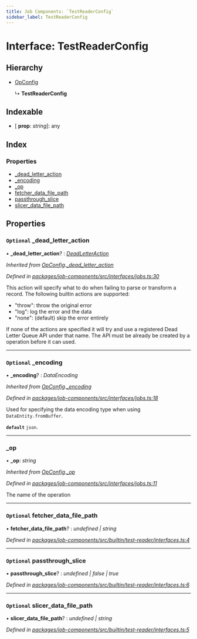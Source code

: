 ```yaml
---
title: Job Components: `TestReaderConfig`
sidebar_label: TestReaderConfig
---
```


# Interface: TestReaderConfig

## Hierarchy

* [OpConfig](opconfig.md)

  ↳ **TestReaderConfig**

## Indexable

* \[ **prop**: *string*\]: any

## Index

### Properties

* [_dead_letter_action](testreaderconfig.md#optional-_dead_letter_action)
* [_encoding](testreaderconfig.md#optional-_encoding)
* [_op](testreaderconfig.md#_op)
* [fetcher_data_file_path](testreaderconfig.md#optional-fetcher_data_file_path)
* [passthrough_slice](testreaderconfig.md#optional-passthrough_slice)
* [slicer_data_file_path](testreaderconfig.md#optional-slicer_data_file_path)

## Properties

### `Optional` _dead_letter_action

• **_dead_letter_action**? : *[DeadLetterAction](../overview.md#deadletteraction)*

*Inherited from [OpConfig](opconfig.md).[_dead_letter_action](opconfig.md#optional-_dead_letter_action)*

*Defined in [packages/job-components/src/interfaces/jobs.ts:30](https://github.com/terascope/teraslice/blob/78714a985/packages/job-components/src/interfaces/jobs.ts#L30)*

This action will specify what to do when failing to parse or transform a record.
The following builtin actions are supported:
 - "throw": throw the original error
 - "log": log the error and the data
 - "none": (default) skip the error entirely

If none of the actions are specified it will try and
use a registered Dead Letter Queue API under that name.
The API must be already be created by a operation before it can used.

___

### `Optional` _encoding

• **_encoding**? : *DataEncoding*

*Inherited from [OpConfig](opconfig.md).[_encoding](opconfig.md#optional-_encoding)*

*Defined in [packages/job-components/src/interfaces/jobs.ts:18](https://github.com/terascope/teraslice/blob/78714a985/packages/job-components/src/interfaces/jobs.ts#L18)*

Used for specifying the data encoding type when using `DataEntity.fromBuffer`.

**`default`** `json`.

___

###  _op

• **_op**: *string*

*Inherited from [OpConfig](opconfig.md).[_op](opconfig.md#_op)*

*Defined in [packages/job-components/src/interfaces/jobs.ts:11](https://github.com/terascope/teraslice/blob/78714a985/packages/job-components/src/interfaces/jobs.ts#L11)*

The name of the operation

___

### `Optional` fetcher_data_file_path

• **fetcher_data_file_path**? : *undefined | string*

*Defined in [packages/job-components/src/builtin/test-reader/interfaces.ts:4](https://github.com/terascope/teraslice/blob/78714a985/packages/job-components/src/builtin/test-reader/interfaces.ts#L4)*

___

### `Optional` passthrough_slice

• **passthrough_slice**? : *undefined | false | true*

*Defined in [packages/job-components/src/builtin/test-reader/interfaces.ts:6](https://github.com/terascope/teraslice/blob/78714a985/packages/job-components/src/builtin/test-reader/interfaces.ts#L6)*

___

### `Optional` slicer_data_file_path

• **slicer_data_file_path**? : *undefined | string*

*Defined in [packages/job-components/src/builtin/test-reader/interfaces.ts:5](https://github.com/terascope/teraslice/blob/78714a985/packages/job-components/src/builtin/test-reader/interfaces.ts#L5)*
